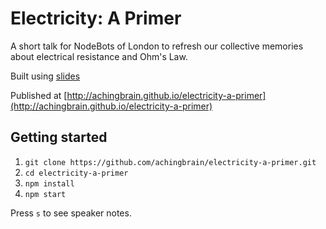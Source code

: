# Electricity: A Primer

A short talk for NodeBots of London to refresh our collective memories about electrical resistance and Ohm's Law.

Built using [slides](https://www.npmjs.com/package/@achingbrain/slides)

Published at [http://achingbrain.github.io/electricity-a-primer](http://achingbrain.github.io/electricity-a-primer)

## Getting started

1. `git clone https://github.com/achingbrain/electricity-a-primer.git`
2. `cd electricity-a-primer`
3. `npm install`
4. `npm start`

Press `s` to see speaker notes.
